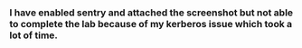 ### I have enabled sentry and attached the screenshot but not able to complete the lab because of my kerberos issue which took a lot of time.
